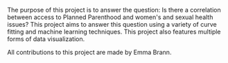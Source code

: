 The purpose of this project is to answer the question:
Is there a correlation between access to Planned Parenthood and women's and sexual health issues?
This project aims to answer this question using a variety of curve fitting and machine learning techniques.
This project also features multiple forms of data visualization.

All contributions to this project are made by Emma Brann.
